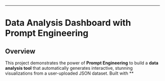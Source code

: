 
---

# Data Analysis Dashboard with Prompt Engineering

## Overview

This project demonstrates the power of **Prompt Engineering** to build a **data analysis tool** that automatically generates interactive, stunning visualizations from a user-uploaded JSON dataset. Built with **
